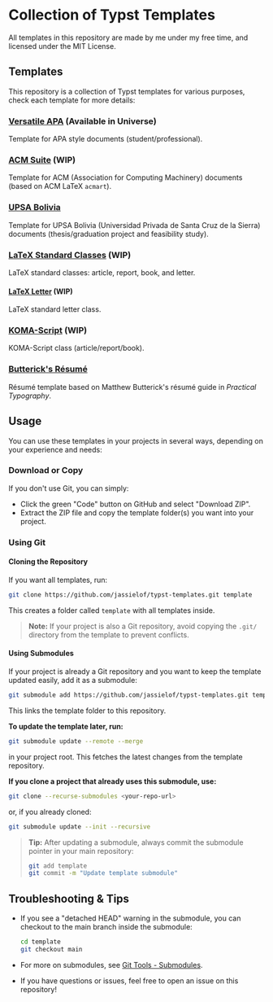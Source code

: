 # Collection of Typst Templates

All templates in this repository are made by me under my free time, and licensed under the MIT License.

## Templates

This repository is a collection of Typst templates for various purposes, check each template for more details:

### [Versatile APA](./versatile-apa/README.md) (Available in Universe)

Template for APA style documents (student/professional).

### [ACM Suite](./acm-suite/README.md) (WIP)

Template for ACM (Association for Computing Machinery) documents (based on ACM LaTeX `acmart`).

### [UPSA Bolivia](./upsa-bo/README.md)

Template for UPSA Bolivia (Universidad Privada de Santa Cruz de la Sierra) documents (thesis/graduation project and feasibility study).

### [LaTeX Standard Classes](./latex-standard/README.md) (WIP)

LaTeX standard classes: article, report, book, and letter.

#### [LaTeX Letter](./latex-letter/README.md) (WIP)

LaTeX standard letter class.

### [KOMA-Script](./koma-script/README.md) (WIP)

KOMA-Script class (article/report/book).

### [Butterick's Résumé](./butterick-resume/README.md)

Résumé template based on Matthew Butterick's résumé guide in *Practical Typography*.

## Usage

You can use these templates in your projects in several ways, depending on your experience and needs:

### Download or Copy

If you don't use Git, you can simply:

- Click the green "Code" button on GitHub and select "Download ZIP".
- Extract the ZIP file and copy the template folder(s) you want into your project.

### Using Git

#### Cloning the Repository

If you want all templates, run:

```sh
git clone https://github.com/jassielof/typst-templates.git template
```

This creates a folder called `template` with all templates inside.

> **Note:** If your project is also a Git repository, avoid copying the `.git/` directory from the template to prevent conflicts.

#### Using Submodules

If your project is already a Git repository and you want to keep the template updated easily, add it as a submodule:

```sh
git submodule add https://github.com/jassielof/typst-templates.git template
```

This links the template folder to this repository.

**To update the template later, run:**

```sh
git submodule update --remote --merge
```

in your project root.
This fetches the latest changes from the template repository.

**If you clone a project that already uses this submodule, use:**

```sh
git clone --recurse-submodules <your-repo-url>
```

or, if you already cloned:

```sh
git submodule update --init --recursive
```

> **Tip:** After updating a submodule, always commit the submodule pointer in your main repository:
>
> ```sh
> git add template
> git commit -m "Update template submodule"
> ```

## Troubleshooting & Tips

- If you see a "detached HEAD" warning in the submodule, you can checkout to the main branch inside the submodule:

  ```sh
  cd template
  git checkout main
  ```

- For more on submodules, see [Git Tools - Submodules](https://git-scm.com/book/en/v2/Git-Tools-Submodules).
- If you have questions or issues, feel free to open an issue on this repository!
